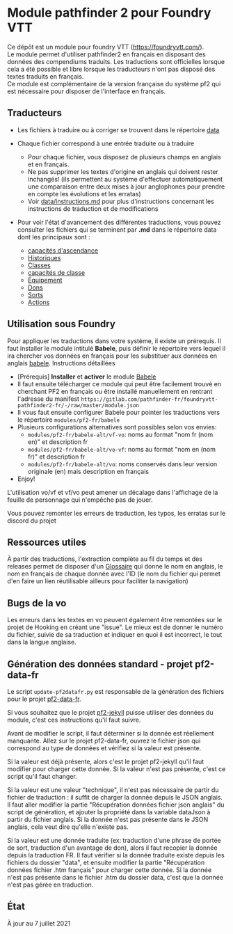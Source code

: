 # Module pathfinder 2 pour Foundry VTT

Ce dépôt est un module pour foundry VTT (https://foundryvtt.com/).  
Le module permet d'utiliser pathfinder2 en français en disposant des données des compendiums traduits. Les traductions sont officielles lorsque cela a été possible et libre lorsque les traducteurs n'ont pas disposé des textes traduits en français.  
Ce module est complémentaire de la version française du système pf2 qui est nécessaire pour disposer de l'interface en français.  

## Traducteurs

* Les fichiers à traduire ou à corriger se trouvent dans le répertoire [data](data/)

* Chaque fichier correspond à une entrée traduite ou à traduire
  * Pour chaque fichier, vous disposez de plusieurs champs en anglais et en français.
  * Ne pas supprimer les textes d'origine en anglais qui doivent rester inchangés! (ils permettent au système d'effectuer automatiquement une comparaison entre deux mises à jour anglophones pour prendre en compte les évolutions et les erratas)
  * Voir [data/instructions.md](data/instructions.md) pour plus d'instructions concernant les instructions de traduction et de modifications

* Pour voir l'état d'avancement des différentes traductions, vous pouvez consulter les fichiers qui se terminent par **.md** dans le répertoire data dont les principaux sont :
  * [capacités d'ascendance](data/status-ancestryfeatures.md)
  * [Historiques](data/status-backgrounds.md)
  * [Classes](data/status-classes.md)
  * [capacités de classe](data/status-classfeatures.md)
  * [Équipement](data/status-equipment.md)
  * [Dons](data/status-feats.md)
  * [Sorts](data/status-spells.md)
  * [Actions](data/status-actions.md)

## Utilisation sous Foundry

Pour appliquer les traductions dans votre système, il existe un prérequis.
Il faut installer le module intitulé **Babele**, puis définir le répertoire vers lequel il ira chercher vos données en français pour les substituer aux données en anglais [babele](babele/). Instructions détaillées
* [Prérequis] **Installer** et **activer** le module [Babele](https://gitlab.com/riccisi/foundryvtt-babele)
* Il faut ensuite télécharger ce module qui peut être facilement trouvé en cherchant PF2 en français ou être installé manuellement en rentrant l'adresse du manifest `https://gitlab.com/pathfinder-fr/foundryvtt-pathfinder2-fr/-/raw/master/module.json`
* Il vous faut ensuite configurer Babele pour pointer les traductions vers le répertoire `modules/pf2-fr/babele`
* Plusieurs configurations alternatives sont possibles selon vos envies:
  * `modules/pf2-fr/babele-alt/vf-vo`: noms au format "nom fr (nom en)" et description fr
  * `modules/pf2-fr/babele-alt/vo-vf`: noms au format "nom en (nom fr)" et description fr
  * `modules/pf2-fr/babele-alt/vo`: noms conservés dans leur version originale (en) mais description en français
* Enjoy!

L'utilisation vo/vf et vf/vo peut amener un décalage dans l'affichage de la feuille de personnage qui n'empêche pas de jouer.

Vous pouvez remonter les erreurs de traduction, les typos, les erratas sur le discord du projet

## Ressources utiles

À partir des traductions, l'extraction complète au fil du temps et des releases permet de disposer d'un [Glossaire](data/dictionnaire.md) qui donne le nom en anglais, le nom en français de chaque donnée avec l'ID (le nom du fichier qui permet d'en faire un lien réutilisable ailleurs pour faciliter la navigation)

## Bugs de la vo
Les erreurs dans les textes en vo peuvent également être remontées sur le projet de Hooking en créant une "issue". Le mieux est de donner le numéro du fichier, suivie de sa traduction et indiquer en quoi il est incorrect, le tout dans la langue anglaise.

## Génération des données standard - projet pf2-data-fr

Le script `update-pf2datafr.py` est responsable de la génération des fichiers pour le projet [pf2-data-fr](https://gitlab.com/pathfinder-fr/pf2-data-fr).

Si vous souhaitez que le projet [pf2-jekyll](https://gitlab.com/pathfinder-fr/pf2-jekyll/) puisse utiliser des données du module, c'est ces instructions qu'il faut suivre.

Avant de modifier le script, il faut déterminer si la donnée est réellement manquante.
Allez sur le projet pf2-data-fr, ouvrez le fichier json qui correspond au type de données et vérifiez si la valeur est présente.

Si la valeur est déjà présente, alors c'est le projet pf2-jekyll qu'il faut modifier pour charger cette donnée.
Si la valeur n'est pas présente, c'est ce script qu'il faut changer.

Si la valeur est une valeur "technique", il n'est pas nécessaire de partir du fichier de traduction : il suffit de charger la donnée depuis le JSON anglais.
Il faut aller modifier la partie "Récupération données fichier json anglais" du script de génération, et ajouter la propriété dans la variable dataJson à partir du fichier anglais.
Si la donnée n'est pas présente dans le JSON anglais, cela veut dire qu'elle n'existe pas.

Si la valeur est une donnée traduite (ex: traduction d'une phrase de portée de sort, traduction d'un avantage de don), alors il faut recopier la donnée depuis la traduction FR.
Il faut vérifier si la donnée traduite existe depuis les fichiers du dossier "data", et ensuite modifier la partie "Récupération données fichier .htm français" pour charger cette donnée.
Si la donnée n'est pas présente dans le fichier .htm du dossier data, c'est que la donnée n'est pas gérée en traduction.

## État

À jour au 7 juillet 2021

